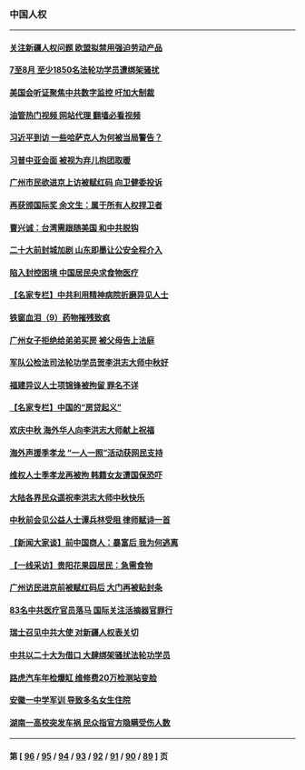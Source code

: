 ### 中国人权
---
#### [关注新疆人权问题 欧盟拟禁用强迫劳动产品](../../pages/ncid278/n13825131.md?09150445) 
#### [7至8月 至少1850名法轮功学员遭绑架骚扰](../../pages/ncid278/n13824925.md?09150445) 
#### [美国会听证聚焦中共数字监控 吁加大制裁](../../pages/ncid278/n13825083.md?09150445) 
#### [油管热门视频 网站代理 翻墙必看视频](http://209.222.30.114:81/youtube.html?09150445)
#### [习近平到访 一些哈萨克人为何被当局警告？](../../pages/ncid278/n13824905.md?09150445) 
#### [习普中亚会面 被视为弃儿抱团取暖](../../pages/ncid278/n13824963.md?09150445) 
#### [广州市民欲进京上访被赋红码 向卫健委投诉](../../pages/ncid278/n13824766.md?09150445) 
#### [再获颁国际奖 余文生：属于所有人权捍卫者](../../pages/ncid278/n13824702.md?09150445) 
#### [曹兴诚：台湾需跟随美国 和中共脱钩](../../pages/ncid278/n13824177.md?09150445) 
#### [二十大前封城加剧 山东即墨让公安全程介入](../../pages/ncid278/n13824364.md?09150445) 
#### [陷入封控困境 中国居民央求食物医疗](../../pages/ncid278/n13823589.md?09150445) 
#### [【名家专栏】中共利用精神病院折磨异见人士](../../pages/ncid278/n13823233.md?09150445) 
#### [铁窗血泪（9）药物摧残致疯](../../pages/ncid278/n13819243.md?09150445) 
#### [广州女子拒绝给弟弟买房 被父母告上法庭](../../pages/ncid278/n13823195.md?09150445) 
#### [军队公检法司法轮功学员贺李洪志大师中秋好](../../pages/ncid278/n13822021.md?09150445) 
#### [福建异议人士项锦锋被拘留 罪名不详](../../pages/ncid278/n13822521.md?09150445) 
#### [【名家专栏】中国的“房贷起义”](../../pages/ncid278/n13821748.md?09150445) 
#### [欢庆中秋 海外华人向李洪志大师献上祝福](../../pages/ncid278/n13821687.md?09150445) 
#### [海外声援季孝龙 “一人一照”活动获网民支持](../../pages/ncid278/n13821379.md?09150445) 
#### [维权人士季孝龙再被拘 韩籍女友遭国保恐吓](../../pages/ncid278/n13821276.md?09150445) 
#### [大陆各界民众遥祝李洪志大师中秋快乐](../../pages/ncid278/n13821222.md?09150445) 
#### [中秋前会见公益人士谭兵林受阻 律师赋诗一首](../../pages/ncid278/n13821028.md?09150445) 
#### [【新闻大家谈】前中国商人：暴富后 我为何逃离](../../pages/ncid278/n13820946.md?09150445) 
#### [【一线采访】贵阳花果园居民：急需食物](../../pages/ncid278/n13820652.md?09150445) 
#### [广州访民进京前被赋红码后 大门再被贴封条](../../pages/ncid278/n13820786.md?09150445) 
#### [83名中共医疗官员落马 国际关注活摘器官罪行](../../pages/ncid278/n13820716.md?09150445) 
#### [瑞士召见中共大使 对新疆人权表关切](../../pages/ncid278/n13820200.md?09150445) 
#### [中共以二十大为借口 大肆绑架骚扰法轮功学员](../../pages/ncid278/n13819570.md?09150445) 
#### [路虎汽车年检爆缸 维修费20万检测站变脸](../../pages/ncid278/n13819981.md?09150445) 
#### [安徽一中学军训 导致多名女生住院](../../pages/ncid278/n13819752.md?09150445) 
#### [湖南一高校突发车祸 民众指官方隐瞒受伤人数](../../pages/ncid278/n13819708.md?09150445) 

---
#### 第 [ [96](./96.md?09150445) / [95](./95.md?09150445) / [94](./94.md?09150445) / [93](./93.md?09150445) / [92](./92.md?09150445) / [91](./91.md?09150445) / [90](./90.md?09150445) / [89](./89.md?09150445) ] 页
